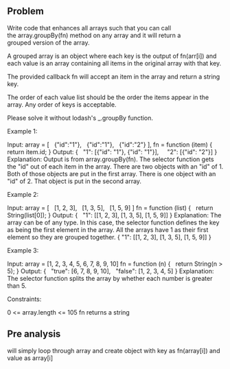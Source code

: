 ## Problem

Write code that enhances all arrays such that you can call the array.groupBy(fn) method on any array and it will return a grouped version of the array.

A grouped array is an object where each key is the output of fn(arr[i]) and each value is an array containing all items in the original array with that key.

The provided callback fn will accept an item in the array and return a string key.

The order of each value list should be the order the items appear in the array. Any order of keys is acceptable.

Please solve it without lodash's \_.groupBy function.



Example 1:

Input:
array = [
  {"id":"1"},
  {"id":"1"},
  {"id":"2"}
],
fn = function (item) {
  return item.id;
}
Output:
{
  "1": [{"id": "1"}, {"id": "1"}],  
  "2": [{"id": "2"}]
}
Explanation:
Output is from array.groupBy(fn).
The selector function gets the "id" out of each item in the array.
There are two objects with an "id" of 1. Both of those objects are put in the first array.
There is one object with an "id" of 2. That object is put in the second array.

Example 2:

Input:
array = [
  [1, 2, 3],
  [1, 3, 5],
  [1, 5, 9]
]
fn = function (list) {
  return String(list[0]);
}
Output:
{
  "1": [[1, 2, 3], [1, 3, 5], [1, 5, 9]]
}
Explanation:
The array can be of any type. In this case, the selector function defines the key as being the first element in the array.
All the arrays have 1 as their first element so they are grouped together.
{
"1": [[1, 2, 3], [1, 3, 5], [1, 5, 9]]
}

Example 3:

Input:
array = [1, 2, 3, 4, 5, 6, 7, 8, 9, 10]
fn = function (n) {
  return String(n > 5);
}
Output:
{
  "true": [6, 7, 8, 9, 10],
  "false": [1, 2, 3, 4, 5]
}
Explanation:
The selector function splits the array by whether each number is greater than 5.



Constraints:

0 <= array.length <= 105
fn returns a string

## Pre analysis

will simply loop through array and create object with key as fn(array[i]) and value as array[i]
